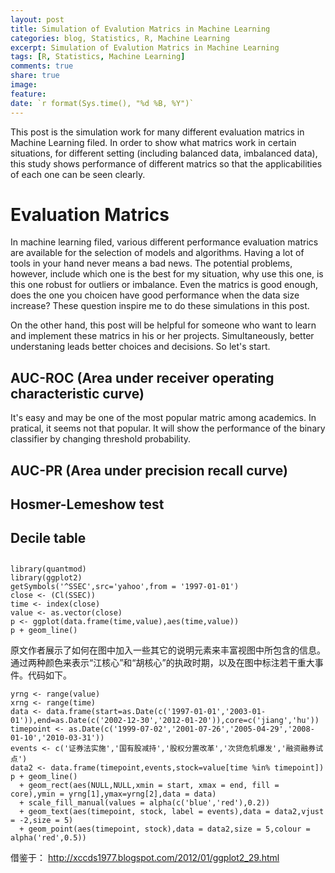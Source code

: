 ```yaml
---
layout: post
title: Simulation of Evalution Matrics in Machine Learning
categories: blog, Statistics, R, Machine Learning
excerpt: Simulation of Evalution Matrics in Machine Learning
tags: [R, Statistics, Machine Learning]
comments: true
share: true
image:
feature:
date: `r format(Sys.time(), "%d %B, %Y")`
---
```


This post is the simulation work for many different evaluation matrics in Machine Learning filed. In order to show what matrics work in certain situations, for different setting (including balanced data, imbalanced data), this study shows performance of different matrics so that the applicabilities of each one can be seen clearly. 

# Evaluation Matrics

In machine learning filed, various different performance evaluation matrics are available for the selection of models and algorithms. Having a lot of tools in your hand never means a bad news. The potential problems, however, include which one is the best for my situation, why use this one, is this one robust for outliers or imbalance. Even the matrics is good enough, does the one you choicen have good performance when the data size increase? These question inspire me to do these simulations in this post. 

On the other hand, this post will be helpful for someone who want to learn and implement these matrics in his or her projects. Simultaneously, better understaning leads better choices and decisions. So let's start. 

## AUC-ROC (Area under receiver operating characteristic curve)

It's easy and may be one of the most popular matric among academics. In pratical, it seems not that popular. It will show the performance of the binary classifier by changing threshold probability. 

## AUC-PR (Area under precision recall curve)

## Hosmer-Lemeshow test

## Decile table

## 

```
library(quantmod)
library(ggplot2)
getSymbols('^SSEC',src='yahoo',from = '1997-01-01')
close <- (Cl(SSEC))
time <- index(close)
value <- as.vector(close)
p <- ggplot(data.frame(time,value),aes(time,value))
p + geom_line()
```

原文作者展示了如何在图中加入一些其它的说明元素来丰富视图中所包含的信息。通过两种颜色来表示“江核心”和“胡核心”的执政时期，以及在图中标注若干重大事件。代码如下。

```
yrng <- range(value)
xrng <- range(time)
data <- data.frame(start=as.Date(c('1997-01-01','2003-01-01')),end=as.Date(c('2002-12-30','2012-01-20')),core=c('jiang','hu'))
timepoint <- as.Date(c('1999-07-02','2001-07-26','2005-04-29','2008-01-10','2010-03-31'))
events <- c('证券法实施','国有股减持','股权分置改革','次贷危机爆发','融资融券试点')
data2 <- data.frame(timepoint,events,stock=value[time %in% timepoint])
p + geom_line()
  + geom_rect(aes(NULL,NULL,xmin = start, xmax = end, fill = core),ymin = yrng[1],ymax=yrng[2],data = data)
  + scale_fill_manual(values = alpha(c('blue','red'),0.2))
  + geom_text(aes(timepoint, stock, label = events),data = data2,vjust = -2,size = 5)
  + geom_point(aes(timepoint, stock),data = data2,size = 5,colour = alpha('red',0.5))
```

借鉴于： http://xccds1977.blogspot.com/2012/01/ggplot2_29.html